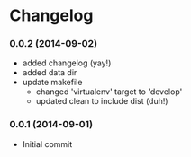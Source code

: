 Changelog
=========

### 0.0.2 (2014-09-02)
- added changelog (yay!)
- added data dir
- update makefile
  - changed 'virtualenv' target to 'develop'
  - updated clean to include dist (duh!)

### 0.0.1 (2014-09-01)
- Initial commit
